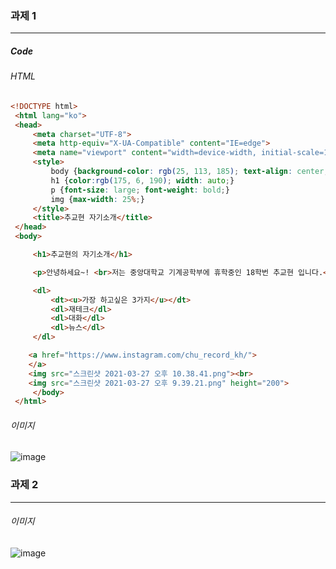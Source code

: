 ### 과제 1
***
##### Code
###### HTML
```html
<!DOCTYPE html>
 <html lang="ko">
 <head>
     <meta charset="UTF-8">
     <meta http-equiv="X-UA-Compatible" content="IE=edge">
     <meta name="viewport" content="width=device-width, initial-scale=1.0">
     <style>
         body {background-color: rgb(25, 113, 185); text-align: center;}
         h1 {color:rgb(175, 6, 190); width: auto;}
         p {font-size: large; font-weight: bold;}
         img {max-width: 25%;}
     </style>
     <title>추교현 자기소개</title>
 </head>
 <body>

     <h1>추교현의 자기소개</h1>

     <p>안녕하세요~! <br>저는 중앙대학교 기계공학부에 휴학중인 18학번 추교현 입니다.</p>

     <dl>
         <dt><u>가장 하고싶은 3가지</u></dt>
         <dl>재테크</dl>
         <dl>대화</dl>
         <dl>뉴스</dl>
     </dl>

    <a href="https://www.instagram.com/chu_record_kh/">
    </a>
    <img src="스크린샷 2021-03-27 오후 10.38.41.png"><br>
    <img src="스크린샷 2021-03-27 오후 9.39.21.png" height="200">
     </body>
 </html>

```
 ###### 이미지
![image](https://user-images.githubusercontent.com/81007078/112723082-2ff9fc80-8f50-11eb-80ef-8c40b3101433.png)




### 과제 2
***

###### 이미지
![image](https://user-images.githubusercontent.com/81007078/112723105-4ef88e80-8f50-11eb-8f58-9ad719a0dc9d.png)

